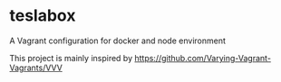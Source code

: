 teslabox
========

A Vagrant configuration for docker and node environment

This project is mainly inspired by https://github.com/Varying-Vagrant-Vagrants/VVV
